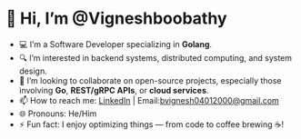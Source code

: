 # 👋 Hi, I’m @Vigneshboobathy

- 💻 I’m a Software Developer specializing in **Golang**.
- 🔍 I’m interested in backend systems, distributed computing, and system design.
- 🤝 I’m looking to collaborate on open-source projects, especially those involving **Go**, **REST/gRPC APIs**, or **cloud services**.
- 📫 How to reach me: [LinkedIn](https://www.linkedin.com/in/b-vignesh-b0245825a) | Email:bvignesh04012000@gmail.com
- 🌐 Pronouns: He/Him
- ⚡ Fun fact: I enjoy optimizing things — from code to coffee brewing ☕️!
